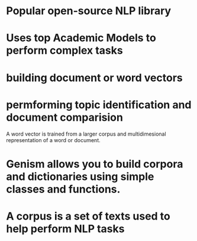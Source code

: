 # Popular open-source NLP library 
# Uses top Academic Models to perform complex tasks
# building document or word vectors
# permforming topic identification and document comparision

A word vector is trained from a larger corpus and multidimesional representation of  a word or document.
# Genism allows you to build corpora and dictionaries using simple classes and functions.
# A corpus is a set of texts used to help perform NLP tasks
